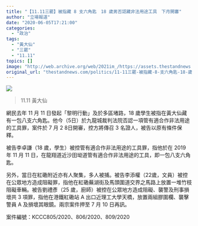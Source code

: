 ```yaml
---
title: "【11.11三罷】被指藏 8 支六角匙　18 歲男否認藏非法用途工具　下月開審"
author: "立場報道"
date: "2020-06-05T17:21:00"
categories:
  - "政治"
tags:
  - "黃大仙"
  - "三罷"
  - "11.11"
topics: []
image: "http://web.archive.org/web/2021im_/https://assets.thestandnews.com/media/photos/WTS_dlFTr_5CY6LkC.jpg"
original_url: "thestandnews.com/politics/11-11三罷-被指藏-8-支六角匙-18-歲男否認藏非法用途工具-下月開審"
---
```

![](http://web.archive.org/web/2021im_/https://assets.thestandnews.com/media/photos/WTS_dlFTr_5CY6LkC.jpg)
> 11.11 黃大仙

網民去年 11 月 11 日發起「黎明行動」及於多區堵路，18 歲學生被指在黃大仙藏有一包八支六角匙。他今（5日）於九龍城裁判法院否認一項管有適合作非法用途的工具罪，案件於 7 月 2 8日開審，控方將傳召 3 名證人，被告以原有條件保釋。

被告李卓謙（18 歲，學生）被控管有適合作非法用途的工具罪，指他於在 2019 年 11 月 11 日，在龍翔道近沙田坳道管有適合作非法用途的工具，即一包八支六角匙。

另外，當日在紅磡附近亦有人聚集，多人被捕。被告李添權（22歲，文員）被控在公眾地方造成阻礙罪，指他在紅磡蕪湖街及馬頭圍道交界之馬路上放置一堆竹枝阻礙車輛。被告劉禮彥（25 歲，廚師）被控在公眾地方造成阻礙、襲警及刑事損壞共 3 項罪，指他在港鐵紅磡站 A 出口近理工大學天橋，放置兩組膠圍欄、襲擊警員 A 及損壞其眼鏡。兩宗案件押至 7 月 10 日再訊。

案件編號：KCCC805/2020、806/2020、809/2020